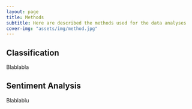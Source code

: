 ```yaml
---
layout: page
title: Methods
subtitle: Here are described the methods used for the data analyses
cover-img: "assets/img/method.jpg"
---
```


## Classification
Blablabla

## Sentiment Analysis
Blablablu
